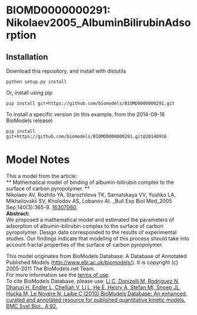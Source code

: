 # BIOMD0000000291: Nikolaev2005_AlbuminBilirubinAdsorption

## Installation

Download this repository, and install with distutils

`python setup.py install`

Or, install using pip

`pip install git+https://github.com/biomodels/BIOMD0000000291.git`

To install a specific version (in this example, from the 2014-09-16 BioModels release)

`pip install git+https://github.com/biomodels/BIOMD0000000291.git@20140916`


# Model Notes


This a model from the article:  
** Mathematical model of binding of albumin-bilirubin complex to the surface of carbon pyropolymer. **   
Nikolaev AV, Rozhilo YA, Starozhilova TK, Sarnatskaya VV, Yushko LA,
Mikhailovskii SV, Kholodov AS, Lobanov AI. _Bull Exp Biol Med_2005
Sep;140(3):365-9. [16307060](http://www.ncbi.nlm.nih.gov/pubmed/16307060),  
**Abstract:**   
We proposed a mathematical model and estimated the parameters of adsorption of
albumin-bilirubin complex to the surface of carbon pyropolymer. Design data
corresponded to the results of experimental studies. Our findings indicate
that modeling of this process should take into account fractal properties of
the surface of carbon pyropolymer.

This model originates from BioModels Database: A Database of Annotated
Published Models (http://www.ebi.ac.uk/biomodels/). It is copyright (c)
2005-2011 The BioModels.net Team.  
For more information see the [terms of
use](http://www.ebi.ac.uk/biomodels/legal.html).  
To cite BioModels Database, please use: [Li C, Donizelli M, Rodriguez N,
Dharuri H, Endler L, Chelliah V, Li L, He E, Henry A, Stefan MI, Snoep JL,
Hucka M, Le Novère N, Laibe C (2010) BioModels Database: An enhanced, curated
and annotated resource for published quantitative kinetic models. BMC Syst
Biol., 4:92.](http://www.ncbi.nlm.nih.gov/pubmed/20587024)


